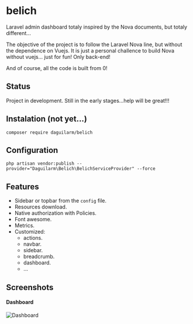 # belich
Laravel admin dashboard totaly inspired by the Nova documents, but totaly different...

The objective of the project is to follow the Laravel Nova line, but without the dependence on Vuejs. It is just a personal challence to build Nova without vuejs... just for fun! Only back-end!

And of course, all the code is built from 0!

## Status 

Project in development. Still in the early stages...help will be great!!!

## Instalation (not yet...)

`composer require daguilarm/belich`

## Configuration 

`php artisan vendor:publish --provider="Daguilarm\Belich\BelichServiceProvider" --force`

## Features 

- Sidebar or topbar from the `config` file.
- Resources download.
- Native authorization with Policies.
- Font awesome.
- Metrics.
- Customized:
    + actions.
    + navbar.
    + sidebar.
    + breadcrumb.
    + dashboard.
    + ...

## Screenshots

#### Dashboard
![Dashboard](https://raw.githubusercontent.com/daguilarm/belich/master/documents/videos/belich.gif?raw=true)
